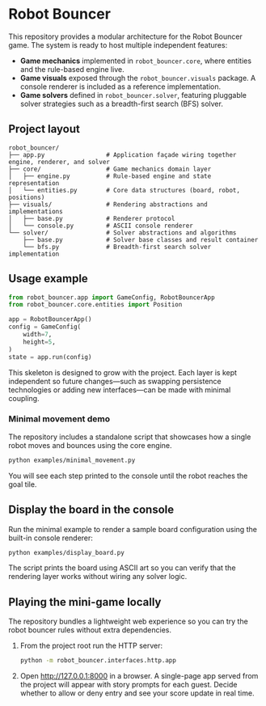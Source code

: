 # Robot Bouncer

This repository provides a modular architecture for the Robot Bouncer game. The system is ready to host
multiple independent features:

- **Game mechanics** implemented in `robot_bouncer.core`, where entities and the rule-based engine live.
- **Game visuals** exposed through the `robot_bouncer.visuals` package. A console renderer is included
  as a reference implementation.
- **Game solvers** defined in `robot_bouncer.solver`, featuring pluggable solver strategies such as a
  breadth-first search (BFS) solver.

## Project layout

```
robot_bouncer/
├── app.py                 # Application façade wiring together engine, renderer, and solver
├── core/                  # Game mechanics domain layer
│   ├── engine.py          # Rule-based engine and state representation
│   └── entities.py        # Core data structures (board, robot, positions)
├── visuals/               # Rendering abstractions and implementations
│   ├── base.py            # Renderer protocol
│   └── console.py         # ASCII console renderer
└── solver/                # Solver abstractions and algorithms
    ├── base.py            # Solver base classes and result container
    └── bfs.py             # Breadth-first search solver implementation
```

## Usage example

```python
from robot_bouncer.app import GameConfig, RobotBouncerApp
from robot_bouncer.core.entities import Position

app = RobotBouncerApp()
config = GameConfig(
    width=7,
    height=5,
)
state = app.run(config)
```

This skeleton is designed to grow with the project. Each layer is kept independent so future changes—such as swapping persistence technologies or adding new interfaces—can be made with minimal coupling.

### Minimal movement demo

The repository includes a standalone script that showcases how a single robot moves and bounces using the core engine.

```bash
python examples/minimal_movement.py
```

You will see each step printed to the console until the robot reaches the goal tile.
## Display the board in the console

Run the minimal example to render a sample board configuration using the built-in console renderer:

```bash
python examples/display_board.py
```

The script prints the board using ASCII art so you can verify that the rendering layer works without wiring any solver logic.

## Playing the mini-game locally

The repository bundles a lightweight web experience so you can try the robot bouncer rules without extra dependencies.

1. From the project root run the HTTP server:

   ```bash
   python -m robot_bouncer.interfaces.http.app
   ```

2. Open <http://127.0.0.1:8000> in a browser. A single-page app served from the project will appear with story prompts for
   each guest. Decide whether to allow or deny entry and see your score update in real time.
